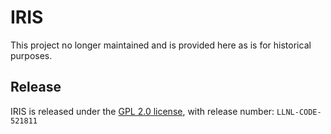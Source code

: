 # IRIS

This project no longer maintained and is provided here as is for historical purposes.

## Release

IRIS is released under the [GPL 2.0 license](/LICENSE), with release number: `LLNL-CODE-521811`
